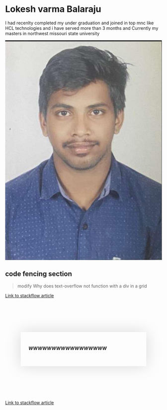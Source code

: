 # Lokesh varma Balaraju

I had recenlty completed my under graduation and joined in top mnc like HCL technologies and i have served more than 3 months and Currently my masters in northwest missouri state university


![calling the!](lokeshvarma.jpeg)


## code fencing section
>modify Why does text-overflow not function with a div in a grid

[Link to stackflow article](https://stackoverflow.com/questions/75303774/why-does-text-overflow-not-function-with-a-div-in-a-grid)


<main>
    <div class="container">
        <section class="account-section">
                    <h5 class="username">WWWWWWWWWWWWWWWWW</h5>
        </section>
    </div>
</main>

<style>
main {
        height: 200px;
        display: grid;
        place-items: center;
        padding: 50px;
    }

    .container {
        position: relative;
        display: grid;
        grid-template: fit-content(100%) / 100%;
        max-width: 1240px;
        width: 100%;
        position: relative;
    }

    .account-section {
        height: fit-content;
    background: var(--white);
        box-shadow: 0 0 50px rgb(0, 0, 0, 0.15);
        padding: 25px;
        position: relative;
        flex-shrink: 1;
    }

    .username {
        text-overflow: ellipsis;
        white-space: nowrap;
        overflow: hidden;
    }
</style>


[Link to stackflow article](https://stackoverflow.com/questions/75303774/why-does-text-overflow-not-function-with-a-div-in-a-grid)


